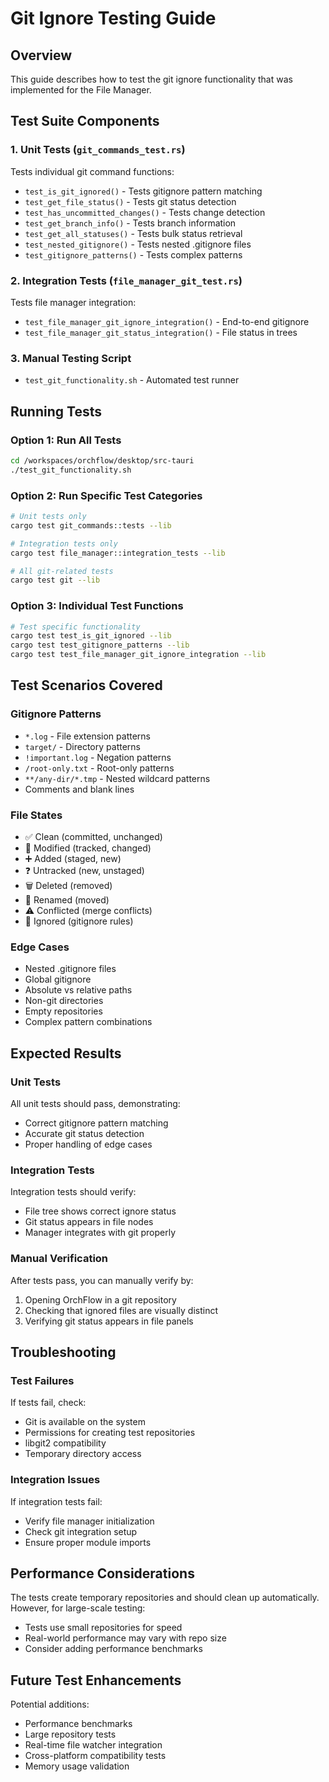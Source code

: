 # Git Ignore Testing Guide

## Overview
This guide describes how to test the git ignore functionality that was implemented for the File Manager.

## Test Suite Components

### 1. Unit Tests (`git_commands_test.rs`)
Tests individual git command functions:
- `test_is_git_ignored()` - Tests gitignore pattern matching
- `test_get_file_status()` - Tests git status detection
- `test_has_uncommitted_changes()` - Tests change detection
- `test_get_branch_info()` - Tests branch information
- `test_get_all_statuses()` - Tests bulk status retrieval
- `test_nested_gitignore()` - Tests nested .gitignore files
- `test_gitignore_patterns()` - Tests complex patterns

### 2. Integration Tests (`file_manager_git_test.rs`)
Tests file manager integration:
- `test_file_manager_git_ignore_integration()` - End-to-end gitignore
- `test_file_manager_git_status_integration()` - File status in trees

### 3. Manual Testing Script
- `test_git_functionality.sh` - Automated test runner

## Running Tests

### Option 1: Run All Tests
```bash
cd /workspaces/orchflow/desktop/src-tauri
./test_git_functionality.sh
```

### Option 2: Run Specific Test Categories
```bash
# Unit tests only
cargo test git_commands::tests --lib

# Integration tests only  
cargo test file_manager::integration_tests --lib

# All git-related tests
cargo test git --lib
```

### Option 3: Individual Test Functions
```bash
# Test specific functionality
cargo test test_is_git_ignored --lib
cargo test test_gitignore_patterns --lib
cargo test test_file_manager_git_ignore_integration --lib
```

## Test Scenarios Covered

### Gitignore Patterns
- `*.log` - File extension patterns
- `target/` - Directory patterns
- `!important.log` - Negation patterns
- `/root-only.txt` - Root-only patterns
- `**/any-dir/*.tmp` - Nested wildcard patterns
- Comments and blank lines

### File States
- ✅ Clean (committed, unchanged)
- 📝 Modified (tracked, changed)
- ➕ Added (staged, new)
- ❓ Untracked (new, unstaged)
- 🗑️ Deleted (removed)
- 🔄 Renamed (moved)
- ⚠️ Conflicted (merge conflicts)
- 🚫 Ignored (gitignore rules)

### Edge Cases
- Nested .gitignore files
- Global gitignore
- Absolute vs relative paths
- Non-git directories
- Empty repositories
- Complex pattern combinations

## Expected Results

### Unit Tests
All unit tests should pass, demonstrating:
- Correct gitignore pattern matching
- Accurate git status detection
- Proper handling of edge cases

### Integration Tests
Integration tests should verify:
- File tree shows correct ignore status
- Git status appears in file nodes
- Manager integrates with git properly

### Manual Verification
After tests pass, you can manually verify by:
1. Opening OrchFlow in a git repository
2. Checking that ignored files are visually distinct
3. Verifying git status appears in file panels

## Troubleshooting

### Test Failures
If tests fail, check:
- Git is available on the system
- Permissions for creating test repositories
- libgit2 compatibility
- Temporary directory access

### Integration Issues
If integration tests fail:
- Verify file manager initialization
- Check git integration setup
- Ensure proper module imports

## Performance Considerations

The tests create temporary repositories and should clean up automatically. However, for large-scale testing:
- Tests use small repositories for speed
- Real-world performance may vary with repo size
- Consider adding performance benchmarks

## Future Test Enhancements

Potential additions:
- Performance benchmarks
- Large repository tests
- Real-time file watcher integration
- Cross-platform compatibility tests
- Memory usage validation